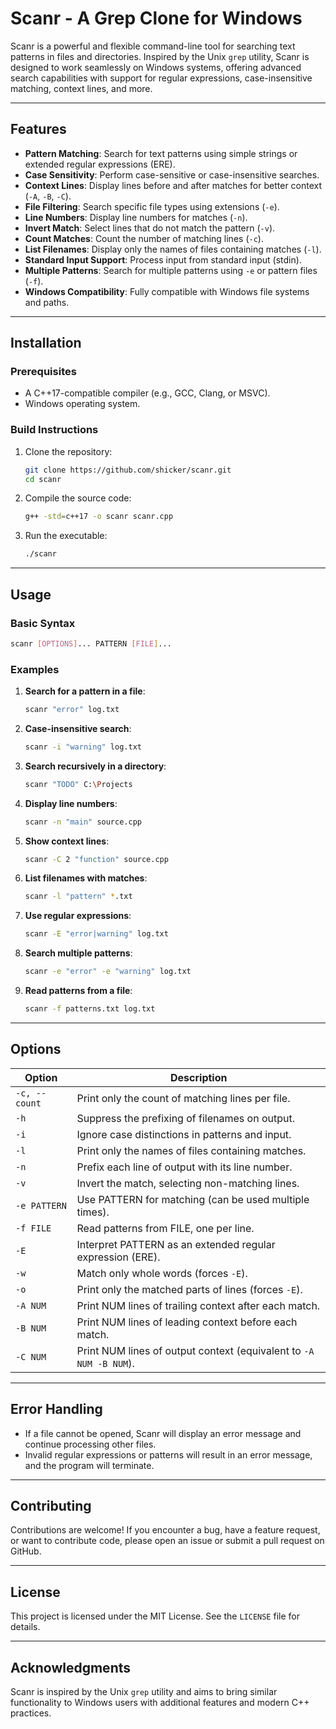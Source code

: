 # Scanr - A Grep Clone for Windows

Scanr is a powerful and flexible command-line tool for searching text patterns in files and directories. Inspired by the Unix `grep` utility, Scanr is designed to work seamlessly on Windows systems, offering advanced search capabilities with support for regular expressions, case-insensitive matching, context lines, and more.

---

## Features

- **Pattern Matching**: Search for text patterns using simple strings or extended regular expressions (ERE).
- **Case Sensitivity**: Perform case-sensitive or case-insensitive searches.
- **Context Lines**: Display lines before and after matches for better context (`-A`, `-B`, `-C`).
- **File Filtering**: Search specific file types using extensions (`-e`).
- **Line Numbers**: Display line numbers for matches (`-n`).
- **Invert Match**: Select lines that do not match the pattern (`-v`).
- **Count Matches**: Count the number of matching lines (`-c`).
- **List Filenames**: Display only the names of files containing matches (`-l`).
- **Standard Input Support**: Process input from standard input (stdin).
- **Multiple Patterns**: Search for multiple patterns using `-e` or pattern files (`-f`).
- **Windows Compatibility**: Fully compatible with Windows file systems and paths.

---

## Installation

### Prerequisites
- A C++17-compatible compiler (e.g., GCC, Clang, or MSVC).
- Windows operating system.

### Build Instructions
1. Clone the repository:
   ```bash
   git clone https://github.com/shicker/scanr.git
   cd scanr
   ```
2. Compile the source code:
   ```bash
   g++ -std=c++17 -o scanr scanr.cpp
   ```
3. Run the executable:
   ```bash
   ./scanr
   ```

---

## Usage

### Basic Syntax
```bash
scanr [OPTIONS]... PATTERN [FILE]...
```

### Examples
1. **Search for a pattern in a file**:
   ```bash
   scanr "error" log.txt
   ```
2. **Case-insensitive search**:
   ```bash
   scanr -i "warning" log.txt
   ```
3. **Search recursively in a directory**:
   ```bash
   scanr "TODO" C:\Projects
   ```
4. **Display line numbers**:
   ```bash
   scanr -n "main" source.cpp
   ```
5. **Show context lines**:
   ```bash
   scanr -C 2 "function" source.cpp
   ```
6. **List filenames with matches**:
   ```bash
   scanr -l "pattern" *.txt
   ```
7. **Use regular expressions**:
   ```bash
   scanr -E "error|warning" log.txt
   ```
8. **Search multiple patterns**:
   ```bash
   scanr -e "error" -e "warning" log.txt
   ```
9. **Read patterns from a file**:
   ```bash
   scanr -f patterns.txt log.txt
   ```

---

## Options

| Option                  | Description                                                                 |
|-------------------------|-----------------------------------------------------------------------------|
| `-c, --count`           | Print only the count of matching lines per file.                           |
| `-h`                    | Suppress the prefixing of filenames on output.                             |
| `-i`                    | Ignore case distinctions in patterns and input.                            |
| `-l`                    | Print only the names of files containing matches.                          |
| `-n`                    | Prefix each line of output with its line number.                           |
| `-v`                    | Invert the match, selecting non-matching lines.                            |
| `-e PATTERN`            | Use PATTERN for matching (can be used multiple times).                     |
| `-f FILE`               | Read patterns from FILE, one per line.                                     |
| `-E`                    | Interpret PATTERN as an extended regular expression (ERE).                |
| `-w`                    | Match only whole words (forces `-E`).                                      |
| `-o`                    | Print only the matched parts of lines (forces `-E`).                      |
| `-A NUM`                | Print NUM lines of trailing context after each match.                      |
| `-B NUM`                | Print NUM lines of leading context before each match.                      |
| `-C NUM`                | Print NUM lines of output context (equivalent to `-A NUM -B NUM`).         |

---

## Error Handling

- If a file cannot be opened, Scanr will display an error message and continue processing other files.
- Invalid regular expressions or patterns will result in an error message, and the program will terminate.

---

## Contributing

Contributions are welcome! If you encounter a bug, have a feature request, or want to contribute code, please open an issue or submit a pull request on GitHub.

---

## License

This project is licensed under the MIT License. See the `LICENSE` file for details.

---

## Acknowledgments

Scanr is inspired by the Unix `grep` utility and aims to bring similar functionality to Windows users with additional features and modern C++ practices.